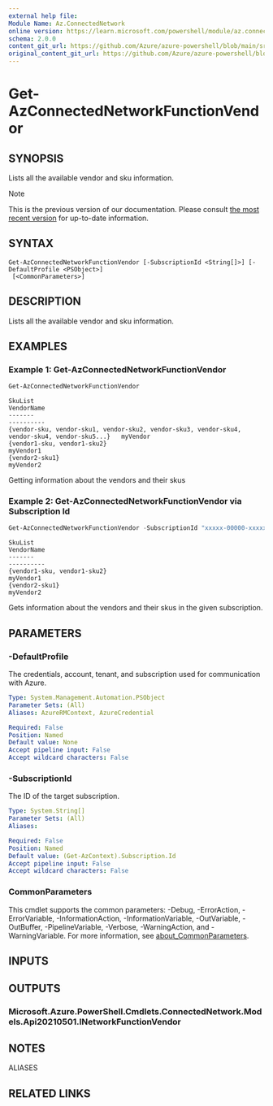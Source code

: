 ```yaml
---
external help file:
Module Name: Az.ConnectedNetwork
online version: https://learn.microsoft.com/powershell/module/az.connectednetwork/get-azconnectednetworkfunctionvendor
schema: 2.0.0
content_git_url: https://github.com/Azure/azure-powershell/blob/main/src/ConnectedNetwork/help/Get-AzConnectedNetworkFunctionVendor.md
original_content_git_url: https://github.com/Azure/azure-powershell/blob/main/src/ConnectedNetwork/help/Get-AzConnectedNetworkFunctionVendor.md
---
```


# Get-AzConnectedNetworkFunctionVendor

## SYNOPSIS
Lists all the available vendor and sku information.

> [!NOTE]
>This is the previous version of our documentation. Please consult [the most recent version](/powershell/module/az.connectednetwork/get-azconnectednetworkfunctionvendor) for up-to-date information.

## SYNTAX

```
Get-AzConnectedNetworkFunctionVendor [-SubscriptionId <String[]>] [-DefaultProfile <PSObject>]
 [<CommonParameters>]
```

## DESCRIPTION
Lists all the available vendor and sku information.

## EXAMPLES

### Example 1: Get-AzConnectedNetworkFunctionVendor
```powershell
Get-AzConnectedNetworkFunctionVendor
```

```output
SkuList                                                                                         VendorName
-------                                                                                         ----------
{vendor-sku, vendor-sku1, vendor-sku2, vendor-sku3, vendor-sku4, vendor-sku4, vendor-sku5...}   myVendor
{vendor1-sku, vendor1-sku2}                                                                     myVendor1
{vendor2-sku1}                                                                                  myVendor2
```

Getting information about the vendors and their skus

### Example 2: Get-AzConnectedNetworkFunctionVendor via Subscription Id
```powershell
Get-AzConnectedNetworkFunctionVendor -SubscriptionId "xxxxx-00000-xxxxx-00000"
```

```output
SkuList                                                                                         VendorName
-------                                                                                         ----------
{vendor1-sku, vendor1-sku2}                                                                     myVendor1
{vendor2-sku1}                                                                                  myVendor2
```

Gets information about the vendors and their skus in the given subscription.

## PARAMETERS

### -DefaultProfile
The credentials, account, tenant, and subscription used for communication with Azure.

```yaml
Type: System.Management.Automation.PSObject
Parameter Sets: (All)
Aliases: AzureRMContext, AzureCredential

Required: False
Position: Named
Default value: None
Accept pipeline input: False
Accept wildcard characters: False
```

### -SubscriptionId
The ID of the target subscription.

```yaml
Type: System.String[]
Parameter Sets: (All)
Aliases:

Required: False
Position: Named
Default value: (Get-AzContext).Subscription.Id
Accept pipeline input: False
Accept wildcard characters: False
```

### CommonParameters
This cmdlet supports the common parameters: -Debug, -ErrorAction, -ErrorVariable, -InformationAction, -InformationVariable, -OutVariable, -OutBuffer, -PipelineVariable, -Verbose, -WarningAction, and -WarningVariable. For more information, see [about_CommonParameters](http://go.microsoft.com/fwlink/?LinkID=113216).

## INPUTS

## OUTPUTS

### Microsoft.Azure.PowerShell.Cmdlets.ConnectedNetwork.Models.Api20210501.INetworkFunctionVendor

## NOTES

ALIASES

## RELATED LINKS


